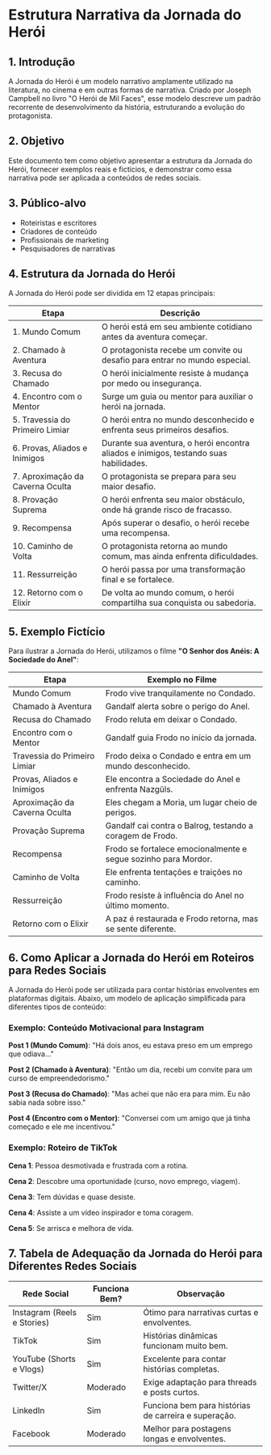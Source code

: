 # Estrutura Narrativa da Jornada do Herói

## 1. Introdução
A Jornada do Herói é um modelo narrativo amplamente utilizado na literatura, no cinema e em outras formas de narrativa. Criado por Joseph Campbell no livro "O Herói de Mil Faces", esse modelo descreve um padrão recorrente de desenvolvimento da história, estruturando a evolução do protagonista.

## 2. Objetivo
Este documento tem como objetivo apresentar a estrutura da Jornada do Herói, fornecer exemplos reais e fictícios, e demonstrar como essa narrativa pode ser aplicada a conteúdos de redes sociais.

## 3. Público-alvo
- Roteiristas e escritores
- Criadores de conteúdo
- Profissionais de marketing
- Pesquisadores de narrativas

## 4. Estrutura da Jornada do Herói
A Jornada do Herói pode ser dividida em 12 etapas principais:

| Etapa | Descrição |
|-------|------------|
| 1. Mundo Comum | O herói está em seu ambiente cotidiano antes da aventura começar. |
| 2. Chamado à Aventura | O protagonista recebe um convite ou desafio para entrar no mundo especial. |
| 3. Recusa do Chamado | O herói inicialmente resiste à mudança por medo ou insegurança. |
| 4. Encontro com o Mentor | Surge um guia ou mentor para auxiliar o herói na jornada. |
| 5. Travessia do Primeiro Limiar | O herói entra no mundo desconhecido e enfrenta seus primeiros desafios. |
| 6. Provas, Aliados e Inimigos | Durante sua aventura, o herói encontra aliados e inimigos, testando suas habilidades. |
| 7. Aproximação da Caverna Oculta | O protagonista se prepara para seu maior desafio. |
| 8. Provação Suprema | O herói enfrenta seu maior obstáculo, onde há grande risco de fracasso. |
| 9. Recompensa | Após superar o desafio, o herói recebe uma recompensa. |
| 10. Caminho de Volta | O protagonista retorna ao mundo comum, mas ainda enfrenta dificuldades. |
| 11. Ressurreição | O herói passa por uma transformação final e se fortalece. |
| 12. Retorno com o Elixir | De volta ao mundo comum, o herói compartilha sua conquista ou sabedoria. |

## 5. Exemplo Fictício
Para ilustrar a Jornada do Herói, utilizamos o filme **"O Senhor dos Anéis: A Sociedade do Anel"**:

| Etapa | Exemplo no Filme |
|-------|-----------------|
| Mundo Comum | Frodo vive tranquilamente no Condado. |
| Chamado à Aventura | Gandalf alerta sobre o perigo do Anel. |
| Recusa do Chamado | Frodo reluta em deixar o Condado. |
| Encontro com o Mentor | Gandalf guia Frodo no início da jornada. |
| Travessia do Primeiro Limiar | Frodo deixa o Condado e entra em um mundo desconhecido. |
| Provas, Aliados e Inimigos | Ele encontra a Sociedade do Anel e enfrenta Nazgûls. |
| Aproximação da Caverna Oculta | Eles chegam a Moria, um lugar cheio de perigos. |
| Provação Suprema | Gandalf cai contra o Balrog, testando a coragem de Frodo. |
| Recompensa | Frodo se fortalece emocionalmente e segue sozinho para Mordor. |
| Caminho de Volta | Ele enfrenta tentações e traições no caminho. |
| Ressurreição | Frodo resiste à influência do Anel no último momento. |
| Retorno com o Elixir | A paz é restaurada e Frodo retorna, mas se sente diferente. |

## 6. Como Aplicar a Jornada do Herói em Roteiros para Redes Sociais
A Jornada do Herói pode ser utilizada para contar histórias envolventes em plataformas digitais. Abaixo, um modelo de aplicação simplificada para diferentes tipos de conteúdo:

### Exemplo: Conteúdo Motivacional para Instagram
**Post 1 (Mundo Comum)**: "Há dois anos, eu estava preso em um emprego que odiava..."

**Post 2 (Chamado à Aventura)**: "Então um dia, recebi um convite para um curso de empreendedorismo."

**Post 3 (Recusa do Chamado)**: "Mas achei que não era para mim. Eu não sabia nada sobre isso."

**Post 4 (Encontro com o Mentor)**: "Conversei com um amigo que já tinha começado e ele me incentivou."

### Exemplo: Roteiro de TikTok
**Cena 1**: Pessoa desmotivada e frustrada com a rotina.

**Cena 2**: Descobre uma oportunidade (curso, novo emprego, viagem).

**Cena 3**: Tem dúvidas e quase desiste.

**Cena 4**: Assiste a um vídeo inspirador e toma coragem.

**Cena 5**: Se arrisca e melhora de vida.

## 7. Tabela de Adequação da Jornada do Herói para Diferentes Redes Sociais

| Rede Social | Funciona Bem? | Observação |
|------------|--------------|--------------|
| Instagram (Reels e Stories) | Sim | Ótimo para narrativas curtas e envolventes. |
| TikTok | Sim | Histórias dinâmicas funcionam muito bem. |
| YouTube (Shorts e Vlogs) | Sim | Excelente para contar histórias completas. |
| Twitter/X | Moderado | Exige adaptação para threads e posts curtos. |
| LinkedIn | Sim | Funciona bem para histórias de carreira e superação. |
| Facebook | Moderado | Melhor para postagens longas e envolventes. |
